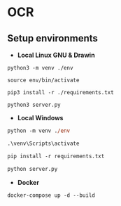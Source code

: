 # __OCR__

## __Setup environments__

- __Local Linux GNU & Drawin__

```shell
python3 -m venv ./env

source env/bin/activate

pip3 install -r ./requirements.txt

python3 server.py
```

- __Local Windows__

```ps
python -m venv ./env

.\venv\Scripts\activate

pip install -r requirements.txt

python server.py
```

- __Docker__

```shell
docker-compose up -d --build
```